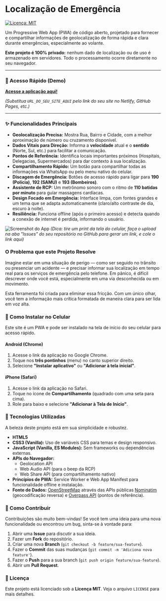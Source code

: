 # Localização de Emergência

[![Licença: MIT](https://img.shields.io/badge/Licen%C3%A7a-MIT-blue.svg)](https://opensource.org/licenses/MIT)

Um Progressive Web App (PWA) de código aberto, projetado para fornecer e compartilhar informações de geolocalização de forma rápida e clara durante emergências, especialmente ao volante.

**Este projeto é 100% privado:** nenhum dado de localização ou de uso é armazenado em servidores. Todo o processamento ocorre diretamente no seu navegador.

---

### 🚀 Acesso Rápido (Demo)

**[Acesse a aplicação aqui!](URL_DO_SEU_SITE_AQUI)**

*(Substitua `URL_DO_SEU_SITE_AQUI` pelo link do seu site no Netlify, GitHub Pages, etc.)*

---

### ✨ Funcionalidades Principais

* **Geolocalização Precisa:** Mostra Rua, Bairro e Cidade, com a melhor aproximação de número ou cruzamento disponível.
* **Dados Vitais para Direção:** Informa a **velocidade** atual e o **sentido** (Norte, Sul, etc.) para facilitar a comunicação.
* **Pontos de Referência:** Identifica locais importantes próximos (Hospitais, Delegacias, Supermercados) para dar contexto à sua localização.
* **Compartilhamento Rápido:** Um botão para compartilhar todas as informações via WhatsApp ou pelo menu nativo do celular.
* **Discagem de Emergência:** Botões de acesso rápido para ligar para **190 (Polícia)**, **192 (SAMU)** e **193 (Bombeiros)**.
* **Assistente de RCP:** Um metrônomo sonoro com o ritmo de **110 batidas por minuto** para guiar massagens cardíacas.
* **Design Focado em Emergência:** Interface limpa, com fontes grandes e um tema que se adapta automaticamente (claro/alto contraste de dia, escuro à noite).
* **Resiliência:** Funciona offline (após o primeiro acesso) e detecta quando a conexão de internet é perdida, informando o usuário.

![Screenshot do App](URL_DA_SUA_IMAGEM_AQUI)
*(Dica: tire um print da tela do celular, faça o upload na aba "Issues" do seu repositório no GitHub para gerar um link, e cole o link aqui)*

### O Problema que este Projeto Resolve

Imagine estar em uma situação de perigo — como ser seguido no trânsito ou presenciar um acidente — e precisar informar sua localização em tempo real para os serviços de emergência pelo telefone. Em pânico, é difícil descrever onde você está, especialmente em uma via desconhecida ou em movimento.

Esta ferramenta foi criada para eliminar essa fricção. Com um único olhar, você tem a informação mais crítica formatada de maneira clara para ser lida em voz alta.

### 📲 Como Instalar no Celular

Este site é um PWA e pode ser instalado na tela de início do seu celular para acesso rápido.

#### Android (Chrome)
1.  Acesse o link da aplicação no Google Chrome.
2.  Toque nos **três pontinhos** (menu) no canto superior direito.
3.  Selecione **"Instalar aplicativo"** ou **"Adicionar à tela inicial"**.

#### iPhone (Safari)
1.  Acesse o link da aplicação no Safari.
2.  Toque no ícone de **Compartilhamento** (quadrado com uma seta para cima).
3.  Role para baixo e selecione **"Adicionar à Tela de Início"**.

### 🔧 Tecnologias Utilizadas

A beleza deste projeto está em sua simplicidade e robustez.

* **HTML5**
* **CSS3 (Vanilla):** Uso de variáveis CSS para temas e design responsivo.
* **JavaScript (Vanilla, ES Modules):** Sem frameworks ou dependências externas.
* **APIs do Navegador:**
    * Geolocation API
    * Web Audio API (para o beep da RCP)
    * Web Share API (para compartilhamento nativo)
* **Princípios de PWA:** Service Worker e Web App Manifest para funcionalidade offline e instalação.
* **Fonte de Dados:** [OpenStreetMap](https://www.openstreetmap.org/) através das APIs públicas [Nominatim](https://nominatim.org/) (geocodificação reversa) e [Overpass API](https://overpass-api.de/) (pontos de referência).

### 🤝 Como Contribuir

Contribuições são muito bem-vindas! Se você tem uma ideia para uma nova funcionalidade ou encontrou um bug, sinta-se à vontade para:

1.  Abrir uma **Issue** para discutir a sua ideia.
2.  Fazer um **Fork** do repositório.
3.  Criar uma nova **Branch** (`git checkout -b feature/sua-feature`).
4.  Fazer o **Commit** das suas mudanças (`git commit -m 'Adiciona nova feature'`).
5.  Fazer o **Push** para a sua branch (`git push origin feature/sua-feature`).
6.  Abrir um **Pull Request**.

### 📄 Licença

Este projeto está licenciado sob a **Licença MIT**. Veja o arquivo `LICENSE` para mais detalhes.
